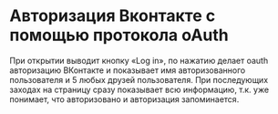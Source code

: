 <h1>Авторизация Вконтакте с помощью протокола oAuth</h1>
При открытии выводит кнопку «Log in», по нажатию делает oauth авторизацию ВКонтакте и показывает имя авторизованного пользователя и 5 любых друзей пользователя. При последующих заходах на страницу сразу показывает всю информацию, т.к. уже понимает, что авторизовано и авторизация запоминается.
